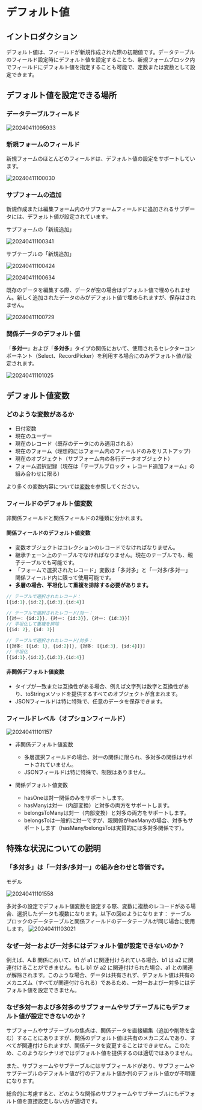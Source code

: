 # デフォルト値

## イントロダクション

デフォルト値は、フィールドが新規作成された際の初期値です。データテーブルのフィールド設定時にデフォルト値を設定することも、新規フォームブロック内でフィールドにデフォルト値を指定することも可能で、定数または変数として設定できます。

## デフォルト値を設定できる場所

### データテーブルフィールド

![20240411095933](https://static-docs.nocobase.com/20240411095933.png)

### 新規フォームのフィールド

新規フォームのほとんどのフィールドは、デフォルト値の設定をサポートしています。

![20240411100030](https://static-docs.nocobase.com/20240411100030.png)

### サブフォームの追加

新規作成または編集フォーム内のサブフォームフィールドに追加されるサブデータには、デフォルト値が設定されています。

サブフォームの「新規追加」

![20240411100341](https://static-docs.nocobase.com/20240411100341.png)

サブテーブルの「新規追加」

![20240411100424](https://static-docs.nocobase.com/20240411100424.png)

![20240411100634](https://static-docs.nocobase.com/20240411100634.png)

既存のデータを編集する際、データが空の場合はデフォルト値で埋められません。新しく追加されたデータのみがデフォルト値で埋められますが、保存はされません。

![20240411100729](https://static-docs.nocobase.com/20240411100729.png)

### 関係データのデフォルト値

「**多対一**」および「**多対多**」タイプの関係において、使用されるセレクターコンポーネント（Select、RecordPicker）を利用する場合にのみデフォルト値が設定されます。

![20240411101025](https://static-docs.nocobase.com/20240411101025.png)

## デフォルト値変数

### どのような変数があるか

- 日付変数
- 現在のユーザー
- 現在のレコード（既存のデータにのみ適用される）
- 現在のフォーム（理想的にはフォーム内のフィールドのみをリストアップ）
- 現在のオブジェクト（サブフォーム内の各行データオブジェクト）
- フォーム選択記録（現在は「テーブルブロック + レコード追加フォーム」の組み合わせに限る）

より多くの変数内容については[変数](/handbook/ui/variables)を参照してください。

### フィールドのデフォルト値変数

非関係フィールドと関係フィールドの2種類に分かれます。

#### 関係フィールドのデフォルト値変数

- 変数オブジェクトはコレクションのレコードでなければなりません。
- 継承チェーン上のテーブルでなければなりません。現在のテーブルでも、親子テーブルでも可能です。
- 「フォームで選択されたレコード」変数は「多対多」と「一対多/多対一」関係フィールド内に限って使用可能です。
- **多層の場合、平坦化して重複を排除する必要があります。**

```typescript
// テーブルで選択されたレコード：
[{id:1},{id:2},{id:3},{id:4}]

// テーブルで選択されたレコード/対一：
[{対一: {id:2}}, {対一: {id:3}}, {対一: {id:3}}] 
// 平坦化して重複を排除
[{id: 2}, {id: 3}]

// テーブルで選択されたレコード/対多：
[{対多: [{id: 1}, {id:2}]}, {対多: [{id:3}, {id:4}]}]
// 平坦化  
[{id:1},{id:2},{id:3},{id:4}]
```

#### 非関係デフォルト値変数

- タイプが一致または互換性がある場合、例えば文字列は数字と互換性があり、toStringメソッドを提供するすべてのオブジェクトが含まれます。
- JSONフィールドは特に特殊で、任意のデータを保存できます。

### フィールドレベル（オプションフィールド）

![20240411101157](https://static-docs.nocobase.com/20240411101157.png)

- 非関係デフォルト値変数
  - 多層選択フィールドの場合、対一の関係に限られ、多対多の関係はサポートされていません。
  - JSONフィールドは特に特殊で、制限はありません。

- 関係デフォルト値変数
  - hasOneは対一関係のみをサポートします。
  - hasManyは対一（内部変換）と対多の両方をサポートします。
  - belongsToManyは対一（内部変換）と対多の両方をサポートします。
  - belongsToは一般的に対一ですが、親関係がhasManyの場合、対多もサポートします（hasMany/belongsToは実質的には多対多関係です）。

## 特殊な状況についての説明

### 「多対多」は「一対多/多対一」の組み合わせと等価です。

モデル

![20240411101558](https://static-docs.nocobase.com/20240411101558.png)

多対多の設定でデフォルト値変数を設定する際、変数に複数のレコードがある場合、選択したデータも複数になります。以下の図のようになります：
テーブルブロックのデータテーブルと関係フィールドのデータテーブルが同じ場合に使用します。
![20240411103021](https://static-docs.nocobase.com/20240411103021.png)

### なぜ一対一および一対多にはデフォルト値が設定できないのか？

例えば、A.B 関係において、b1 が a1 に関連付けられている場合、b1 は a2 に関連付けることができません。もし b1 が a2 に関連付けられた場合、a1 との関連が解除されます。このような場合、データは共有されず、デフォルト値は共有のメカニズム（すべてが関連付けられる）であるため、一対一および一対多にはデフォルト値を設定できません。

### なぜ多対一および多対多のサブフォームやサブテーブルにもデフォルト値が設定できないのか？

サブフォームやサブテーブルの焦点は、関係データを直接編集（追加や削除を含む）することにありますが、関係のデフォルト値は共有のメカニズムであり、すべてが関連付けられますが、関係データを変更することはできません。このため、このようなシナリオではデフォルト値を提供するのは適切ではありません。

また、サブフォームやサブテーブルにはサブフィールドがあり、サブフォームやサブテーブルのデフォルト値が行のデフォルト値か列のデフォルト値かが不明確になります。

総合的に考慮すると、どのような関係のサブフォームやサブテーブルにもデフォルト値を直接設定しない方が適切です。

